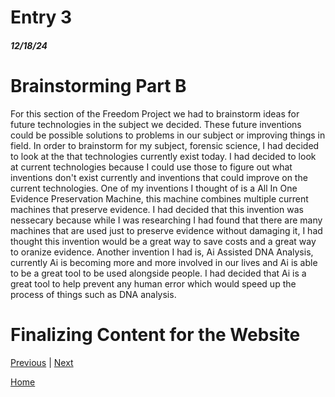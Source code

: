 # Entry 3
##### 12/18/24

# Brainstorming Part B
For this section of the Freedom Project we had to brainstorm ideas for future technologies in the subject we decided. These future inventions could be possible solutions to problems in our subject or improving things in field. In order to brainstorm for my subject, forensic science, I had decided to look at the that technologies currently exist today. I had decided to look at current technologies because I could use those to figure out what inventions don't exist currently and inventions that could improve on the current technologies. One of my inventions I thought of is a All In One Evidence Preservation Machine, this machine combines multiple current machines that preserve evidence. I had decided that this invention was nessecary because while I was researching I had found that there are many machines that are used just to preserve evidence without damaging it, I had thought this invention would be a great way to save costs and a great way to oranize evidence. Another invention I had is, Ai Assisted DNA Analysis, currently Ai is becoming more and more involved in our lives and Ai is able to be a great tool to be used alongside people. I had decided that Ai is a great tool to help prevent any human error which would speed up the process of things such as DNA analysis.

# Finalizing Content for the Website


[Previous](entry02.md) | [Next](entry04.md)

[Home](../README.md)
